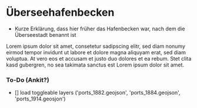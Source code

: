 # Überseehafenbecken

  - Kurze Erklärung, dass hier früher das Hafenbecken war, nach dem die Überseestadt benannt ist

Lorem ipsum dolor sit amet, consetetur sadipscing elitr, sed diam nonumy eirmod tempor invidunt ut labore et dolore magna aliquyam erat, sed diam voluptua. At vero eos et accusam et justo duo dolores et ea rebum. Stet clita kasd gubergren, no sea takimata sanctus est Lorem ipsum dolor sit amet.

### To-Do (Ankit?)
  - [] load toggleable layers ('ports_1882.geojson', 'ports_1884.geojson', 'ports_1914.geosjon')
